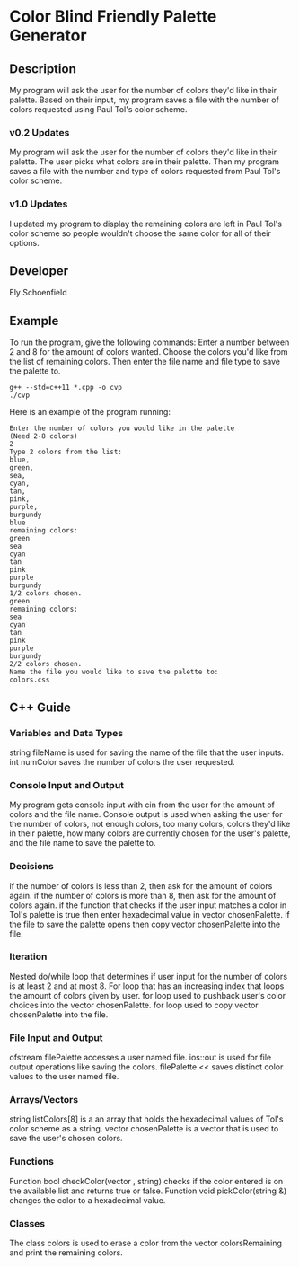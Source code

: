 # Color Blind Friendly Palette Generator 

## Description
My program will ask the user for the number of colors they'd like in their palette. Based on their input, my program saves a file with the number of colors requested using Paul Tol's color scheme.

### v0.2 Updates

My program will ask the user for the number of colors they'd like in their palette. The user picks what colors are in their palette. Then my program saves a file with the number and type of colors requested from Paul Tol's color scheme.

### v1.0 Updates

I updated my program to display the remaining colors are left in Paul Tol's color scheme so people wouldn't choose the same color for all of their options.


## Developer

Ely Schoenfield

## Example

To run the program, give the following commands:
Enter a number between 2 and 8 for the amount of colors wanted.
Choose the colors you'd like from the list of remaining colors. 
Then enter the file name and file type to save the palette to.
```
g++ --std=c++11 *.cpp -o cvp
./cvp
```

Here is an example of the program running:

```
Enter the number of colors you would like in the palette
(Need 2-8 colors) 
2
Type 2 colors from the list:
blue,
green,
sea,
cyan,
tan,
pink,
purple,
burgundy
blue
remaining colors:
green
sea
cyan
tan
pink
purple
burgundy
1/2 colors chosen.
green
remaining colors:
sea
cyan
tan
pink
purple
burgundy
2/2 colors chosen.
Name the file you would like to save the palette to: 
colors.css
```

## C++ Guide

### Variables and Data Types
string fileName is used for saving the name of the file that the user inputs.
int numColor saves the number of colors the user requested.

### Console Input and Output
My program gets console input with cin from the user for the amount of colors and the file name.
Console output is used when asking the user for the number of colors, not enough colors, too many colors, colors they'd like in their palette, how many colors are currently chosen for the user's palette, and the file name to save the palette to.

### Decisions
if the number of colors is less than 2, then ask for the amount of colors again.
if the number of colors is more than 8, then ask for the amount of colors again.
if the function that checks if the user input matches a color in Tol's palette is true then enter hexadecimal value in vector chosenPalette.
if the file to save the palette opens then copy vector chosenPalette into the file.   

### Iteration
Nested do/while loop that determines if user input for the number of colors is at least 2 and at most 8.
For loop that has an increasing index that loops the amount of colors given by user.
for loop used to pushback user's color choices into the vector chosenPalette.
for loop used to copy vector chosenPalette into the file.
 
### File Input and Output
ofstream filePalette accesses a user named file.
ios::out is used for file output operations like saving the colors.
filePalette << saves distinct color values to the user named file. 

### Arrays/Vectors
string listColors[8] is a an array that holds the hexadecimal values of Tol's color scheme as a string.
vector <string> chosenPalette is a vector that is used to save the user's chosen colors.


### Functions

Function bool checkColor(vector <string>, string) checks if the color entered is on the available list and returns true or false. 
Function void pickColor(string &) changes the color to a hexadecimal value.

### Classes

The class colors is used to erase a color from the vector colorsRemaining and print the remaining colors.